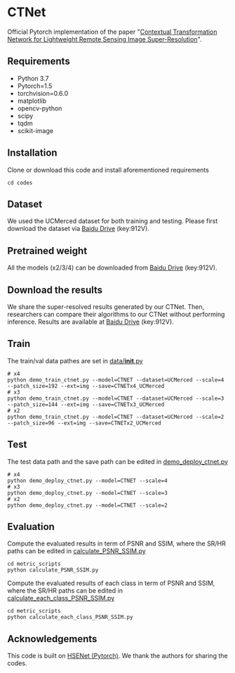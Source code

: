 # CTNet
Official Pytorch implementation of the paper "[Contextual Transformation Network for Lightweight Remote Sensing Image Super-Resolution](https://github.com/BITszwang/CTNet/)".

## Requirements
- Python 3.7
- Pytorch=1.5
- torchvision=0.6.0 
- matplotlib
- opencv-python
- scipy
- tqdm
- scikit-image

## Installation
Clone or download this code and install aforementioned requirements 
```
cd codes
```

## Dataset
We used the UCMerced dataset for both training and testing. Please first download the dataset via [Baidu Drive](https://pan.baidu.com/s/1XiFhJT9eExfebV3TSkjY2w) (key:912V). 

## Pretrained weight
All the models (x2/3/4) can be downloaded from [Baidu Drive](https://pan.baidu.com/s/1XiFhJT9eExfebV3TSkjY2w) (key:912V).

## Download the results
We share the super-resolved results generated by our CTNet. Then, researchers can compare their algorithms to our CTNet without performing inference. Results are available at [Baidu Drive](https://pan.baidu.com/s/1XiFhJT9eExfebV3TSkjY2w) (key:912V).

## Train
The train/val data pathes are set in [data/__init__.py](codes/data/__init__.py) 
```
# x4
python demo_train_ctnet.py --model=CTNET --dataset=UCMerced --scale=4 --patch_size=192 --ext=img --save=CTNETx4_UCMerced
# x3
python demo_train_ctnet.py --model=CTNET --dataset=UCMerced --scale=3 --patch_size=144 --ext=img --save=CTNETx3_UCMerced
# x2
python demo_train_ctnet.py --model=CTNET --dataset=UCMerced --scale=2 --patch_size=96 --ext=img --save=CTNETx2_UCMerced
```


## Test 
The test data path and the save path can be edited in [demo_deploy_ctnet.py](codes/demo_deploy_ctnet.py)

```
# x4
python demo_deploy_ctnet.py --model=CTNET --scale=4
# x3
python demo_deploy_ctnet.py --model=CTNET --scale=3
# x2
python demo_deploy_ctnet.py --model=CTNET --scale=2
```

## Evaluation 
Compute the evaluated results in term of PSNR and SSIM, where the SR/HR paths can be edited in [calculate_PSNR_SSIM.py](codes/metric_scripts/calculate_PSNR_SSIM.py)

```
cd metric_scripts 
python calculate_PSNR_SSIM.py
```

Compute the evaluated results of each class in term of PSNR and SSIM, where the SR/HR paths can be edited in [calculate_each_class_PSNR_SSIM.py](codes/metric_scripts/calculate_each_class_PSNR_SSIM.py)

```
cd metric_scripts 
python calculate_each_class_PSNR_SSIM.py
```

## Acknowledgements 
This code is built on [HSENet (Pytorch)](https://github.com/Shaosifan/HSENet). We thank the authors for sharing the codes.  

